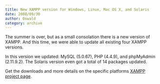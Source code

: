 ```yaml
---
title: New XAMPP version for Windows, Linux, Mac OS X, and Solaris
date: 2008/09/30
author: Oswald
category: archive
---
```


The summer is over, but as a small consolation there is a new version of XAMPP. And this time, we were able to update all existing four XAMPP versions.

In this version we updated:  MySQL (5.0.67), PHP (4.4.9), and phpMyAdmin (2.11.9.2).  The Solaris version even got a total of 14 packages updated.

Get the downloads and more details on the specific platforms [XAMPP project page](http://www.apachefriends.org/en/xampp.html).

